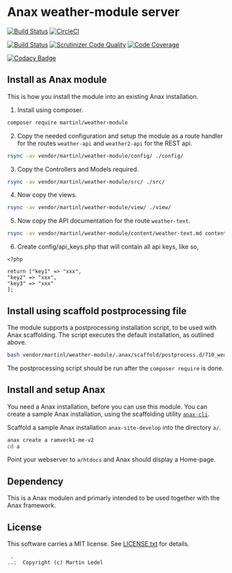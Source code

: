 Anax weather-module server
==================================

[![Build Status](https://travis-ci.org/MartinLedel/ramverk1-module.svg?branch=master)](https://travis-ci.org/MartinLedel/ramverk1-module)
[![CircleCI](https://circleci.com/gh/MartinLedel/ramverk1-module.svg?style=svg)](https://circleci.com/gh/MartinLedel/ramverk1-module)

[![Build Status](https://scrutinizer-ci.com/g/MartinLedel/ramverk1-module/badges/build.png?b=master)](https://scrutinizer-ci.com/g/MartinLedel/ramverk1-module/build-status/master)
[![Scrutinizer Code Quality](https://scrutinizer-ci.com/g/MartinLedel/ramverk1-module/badges/quality-score.png?b=master)](https://scrutinizer-ci.com/g/MartinLedel/ramverk1-module/?branch=master)
[![Code Coverage](https://scrutinizer-ci.com/g/MartinLedel/ramverk1-module/badges/coverage.png?b=master)](https://scrutinizer-ci.com/g/MartinLedel/ramverk1-module/?branch=master)

[![Codacy Badge](https://api.codacy.com/project/badge/Grade/c702bccb174a44e7800f444e91fe157b)](https://www.codacy.com/manual/MartinLedel/ramverk1-module?utm_source=github.com&amp;utm_medium=referral&amp;utm_content=MartinLedel/ramverk1-module&amp;utm_campaign=Badge_Grade)

Install as Anax module
------------------------------------

This is how you install the module into an existing Anax installation.

1.  Install using composer.

```bash
composer require martinl/weather-module
```

2.  Copy the needed configuration and setup the module as a route handler for the routes `weather-api` and `weather2-api` for the REST api.

```bash
rsync -av vendor/martinl/weather-module/config/ ./config/
```

3.  Copy the Controllers and Models required.

```bash
rsync -av vendor/martinl/weather-module/src/ ./src/
```

4.  Now copy the views.

```bash
rsync -av vendor/martinl/weather-module/view/ ./view/
```

5.  Now copy the API documentation for the route `weather-text`.

```bash
rsync -av vendor/martinl/weather-module/content/weather-text.md content/weather-text.md
```

6.  Create config/api_keys.php that will contain all api keys, like so,

```text
<?php

return ["key1" => "xxx",
"key2" => "xxx",
"key3" => "xxx"
];
```

Install using scaffold postprocessing file
------------------------------------

The module supports a postprocessing installation script, to be used with Anax scaffolding. The script executes the default installation, as outlined above.

```bash
bash vendor/martinl/weather-module/.anax/scaffold/postprocess.d/710_weather_module.bash
```

The postprocessing script should be run after the `composer require` is done.

Install and setup Anax
------------------------------------

You need a Anax installation, before you can use this module. You can create a sample Anax installation, using the scaffolding utility [`anax-cli`](https://github.com/canax/anax-cli).

Scaffold a sample Anax installation `anax-site-develop` into the directory `a/`.

```bash
anax create a ramverk1-me-v2
cd a
```

Point your webserver to `a/htdocs` and Anax should display a Home-page.

Dependency
------------------

This is a Anax modulen and primarly intended to be used together with the Anax framework.

License
------------------

This software carries a MIT license. See [LICENSE.txt](LICENSE.txt) for details.

```text
 .  
..:  Copyright (c) Martin Ledel
```
